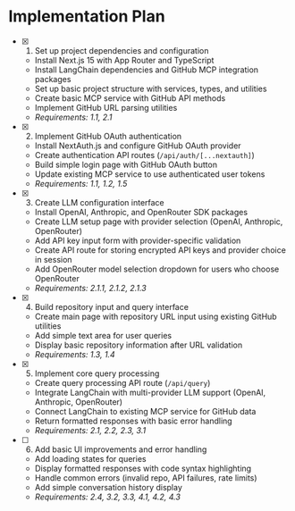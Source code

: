 # Implementation Plan

- [x] 1. Set up project dependencies and configuration




  - Install Next.js 15 with App Router and TypeScript
  - Install LangChain dependencies and GitHub MCP integration packages
  - Set up basic project structure with services, types, and utilities
  - Create basic MCP service with GitHub API methods
  - Implement GitHub URL parsing utilities
  - _Requirements: 1.1, 2.1_

- [x] 2. Implement GitHub OAuth authentication





  - Install NextAuth.js and configure GitHub OAuth provider
  - Create authentication API routes (`/api/auth/[...nextauth]`)
  - Build simple login page with GitHub OAuth button
  - Update existing MCP service to use authenticated user tokens
  - _Requirements: 1.1, 1.2, 1.5_

- [x] 3. Create LLM configuration interface





  - Install OpenAI, Anthropic, and OpenRouter SDK packages
  - Create LLM setup page with provider selection (OpenAI, Anthropic, OpenRouter)
  - Add API key input form with provider-specific validation
  - Create API route for storing encrypted API keys and provider choice in session
  - Add OpenRouter model selection dropdown for users who choose OpenRouter
  - _Requirements: 2.1.1, 2.1.2, 2.1.3_

- [x] 4. Build repository input and query interface





  - Create main page with repository URL input using existing GitHub utilities
  - Add simple text area for user queries
  - Display basic repository information after URL validation
  - _Requirements: 1.3, 1.4_

- [x] 5. Implement core query processing










  - Create query processing API route (`/api/query`)
  - Integrate LangChain with multi-provider LLM support (OpenAI, Anthropic, OpenRouter)
  - Connect LangChain to existing MCP service for GitHub data
  - Return formatted responses with basic error handling
  - _Requirements: 2.1, 2.2, 2.3, 3.1_

- [ ] 6. Add basic UI improvements and error handling





  - Add loading states for queries
  - Display formatted responses with code syntax highlighting
  - Handle common errors (invalid repo, API failures, rate limits)
  - Add simple conversation history display
  - _Requirements: 2.4, 3.2, 3.3, 4.1, 4.2, 4.3_